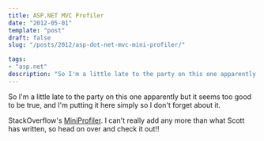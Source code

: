 ```yaml
---
title: ASP.NET MVC Profiler
date: "2012-05-01"
template: "post"
draft: false
slug: "/posts/2012/asp-dot-net-mvc-mini-profiler/"

tags:
- "asp.net"
description: "So I'm a little late to the party on this one apparently but it seems too good to be true, and I'm putting it here simply so I don't forget about it."
---
```

So I'm a little late to the party on this one apparently but it seems too good to be true, and I'm putting it here simply so I don't forget about it.

StackOverflow's [MiniProfiler](http://www.hanselman.com/blog/NuGetPackageOfTheWeek9ASPNETMiniProfilerFromStackExchangeRocksYourWorld.aspx).  I can't really add any more than what Scott has written, so head on over and check it out!!